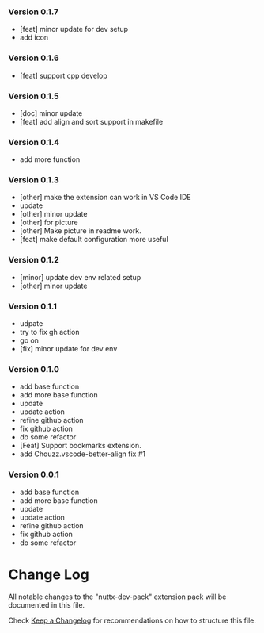 ### Version 0.1.7
- [feat] minor update for dev setup
- add icon

### Version 0.1.6
- [feat] support cpp develop

### Version 0.1.5
- [doc] minor update
- [feat] add align and sort support in makefile

### Version 0.1.4

- add more function

### Version 0.1.3
- [other] make the extension can work in VS Code IDE
- update
- [other] minor update
- [other] for picture
- [other] Make picture in readme work.
- [feat] make default configuration more useful

### Version 0.1.2
- [minor] update dev env related setup
- [other] minor update

### Version 0.1.1
- udpate
- try to fix gh action
- go on
- [fix] minor update for dev env

### Version 0.1.0
- add base function
- add more base function
- update
- update action
- refine github action
- fix github action
- do some refactor
- [Feat] Support bookmarks extension.
- add Chouzz.vscode-better-align fix #1

### Version 0.0.1
- add base function
- add more base function
- update
- update action
- refine github action
- fix github action
- do some refactor

# Change Log

All notable changes to the "nuttx-dev-pack" extension pack will be documented in this file.

Check [Keep a Changelog](http://keepachangelog.com/) for recommendations on how to structure this file.
